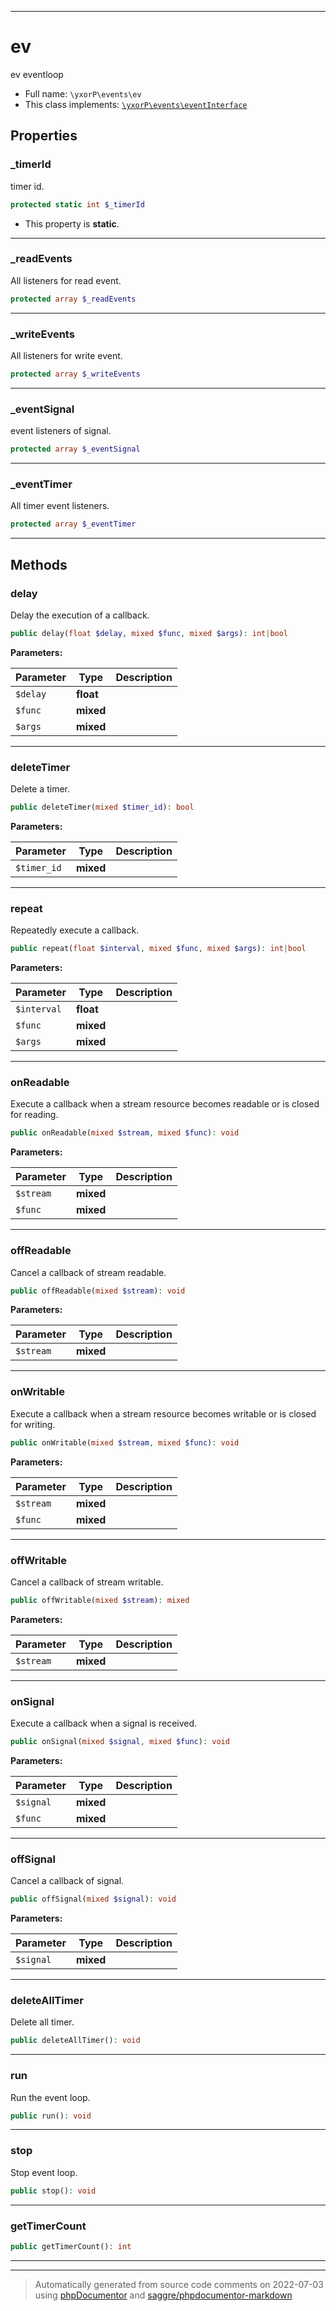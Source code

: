 ***

# ev

ev eventloop



* Full name: `\yxorP\events\ev`
* This class implements:
[`\yxorP\events\eventInterface`](./eventInterface.md)



## Properties


### _timerId

timer id.

```php
protected static int $_timerId
```



* This property is **static**.


***

### _readEvents

All listeners for read event.

```php
protected array $_readEvents
```






***

### _writeEvents

All listeners for write event.

```php
protected array $_writeEvents
```






***

### _eventSignal

event listeners of signal.

```php
protected array $_eventSignal
```






***

### _eventTimer

All timer event listeners.

```php
protected array $_eventTimer
```






***

## Methods


### delay

Delay the execution of a callback.

```php
public delay(float $delay, mixed $func, mixed $args): int|bool
```








**Parameters:**

| Parameter | Type | Description |
|-----------|------|-------------|
| `$delay` | **float** |  |
| `$func` | **mixed** |  |
| `$args` | **mixed** |  |




***

### deleteTimer

Delete a timer.

```php
public deleteTimer(mixed $timer_id): bool
```








**Parameters:**

| Parameter | Type | Description |
|-----------|------|-------------|
| `$timer_id` | **mixed** |  |




***

### repeat

Repeatedly execute a callback.

```php
public repeat(float $interval, mixed $func, mixed $args): int|bool
```








**Parameters:**

| Parameter | Type | Description |
|-----------|------|-------------|
| `$interval` | **float** |  |
| `$func` | **mixed** |  |
| `$args` | **mixed** |  |




***

### onReadable

Execute a callback when a stream resource becomes readable or is closed for reading.

```php
public onReadable(mixed $stream, mixed $func): void
```








**Parameters:**

| Parameter | Type | Description |
|-----------|------|-------------|
| `$stream` | **mixed** |  |
| `$func` | **mixed** |  |




***

### offReadable

Cancel a callback of stream readable.

```php
public offReadable(mixed $stream): void
```








**Parameters:**

| Parameter | Type | Description |
|-----------|------|-------------|
| `$stream` | **mixed** |  |




***

### onWritable

Execute a callback when a stream resource becomes writable or is closed for writing.

```php
public onWritable(mixed $stream, mixed $func): void
```








**Parameters:**

| Parameter | Type | Description |
|-----------|------|-------------|
| `$stream` | **mixed** |  |
| `$func` | **mixed** |  |




***

### offWritable

Cancel a callback of stream writable.

```php
public offWritable(mixed $stream): mixed
```








**Parameters:**

| Parameter | Type | Description |
|-----------|------|-------------|
| `$stream` | **mixed** |  |




***

### onSignal

Execute a callback when a signal is received.

```php
public onSignal(mixed $signal, mixed $func): void
```








**Parameters:**

| Parameter | Type | Description |
|-----------|------|-------------|
| `$signal` | **mixed** |  |
| `$func` | **mixed** |  |




***

### offSignal

Cancel a callback of signal.

```php
public offSignal(mixed $signal): void
```








**Parameters:**

| Parameter | Type | Description |
|-----------|------|-------------|
| `$signal` | **mixed** |  |




***

### deleteAllTimer

Delete all timer.

```php
public deleteAllTimer(): void
```











***

### run

Run the event loop.

```php
public run(): void
```











***

### stop

Stop event loop.

```php
public stop(): void
```











***

### getTimerCount



```php
public getTimerCount(): int
```











***


***
> Automatically generated from source code comments on 2022-07-03 using [phpDocumentor](http://www.phpdoc.org/) and [saggre/phpdocumentor-markdown](https://github.com/Saggre/phpDocumentor-markdown)
